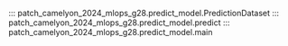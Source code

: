 
::: patch_camelyon_2024_mlops_g28.predict_model.PredictionDataset
::: patch_camelyon_2024_mlops_g28.predict_model.predict
::: patch_camelyon_2024_mlops_g28.predict_model.main
